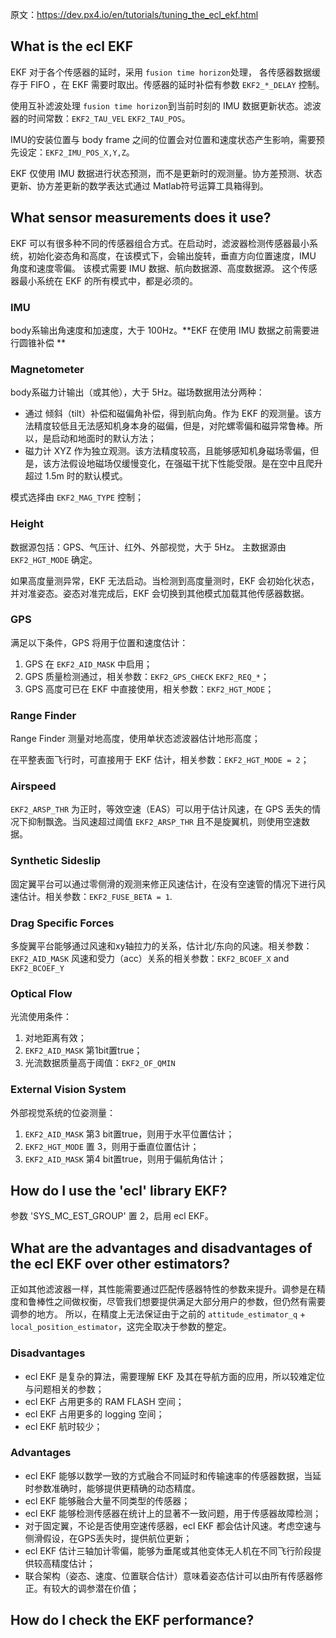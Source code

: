 原文：https://dev.px4.io/en/tutorials/tuning_the_ecl_ekf.html

## What is the ecl EKF

EKF 对于各个传感器的延时，采用 `fusion time horizon`处理， 各传感器数据缓存于 FIFO ，在 EKF 需要时取出。传感器的延时补偿有参数 `EKF2_*_DELAY` 控制。

使用互补滤波处理 `fusion time horizon`到当前时刻的 IMU 数据更新状态。滤波器的时间常数：`EKF2_TAU_VEL` `EKF2_TAU_POS`。

IMU的安装位置与 body frame 之间的位置会对位置和速度状态产生影响，需要预先设定：`EKF2_IMU_POS_X,Y,Z`。

EKF 仅使用 IMU 数据进行状态预测，而不是更新时的观测量。协方差预测、状态更新、协方差更新的数学表达式通过 Matlab符号运算工具箱得到。


## What sensor measurements does it use?

EKF 可以有很多种不同的传感器组合方式。在启动时，滤波器检测传感器最小系统，初始化姿态角和高度，在该模式下，会输出旋转，垂直方向位置速度，IMU 角度和速度零偏。
该模式需要 IMU 数据、航向数据源、高度数据源。 这个传感器最小系统在 EKF 的所有模式中，都是必须的。

### IMU

body系输出角速度和加速度，大于 100Hz。**EKF 在使用 IMU 数据之前需要进行圆锥补偿 **

### Magnetometer

body系磁力计输出（或其他），大于 5Hz。磁场数据用法分两种：

- 通过 倾斜（tilt）补偿和磁偏角补偿，得到航向角。作为 EKF 的观测量。该方法精度较低且无法感知机身本身的磁偏，但是，对陀螺零偏和磁异常鲁棒。所以，是启动和地面时的默认方法；
- 磁力计 XYZ 作为独立观测。该方法精度较高，且能够感知机身磁场零偏，但是，该方法假设地磁场仅缓慢变化，在强磁干扰下性能受限。是在空中且爬升超过 1.5m 时的默认模式。

模式选择由 `EKF2_MAG_TYPE` 控制；

### Height

数据源包括：GPS、气压计、红外、外部视觉，大于 5Hz。
主数据源由 `EKF2_HGT_MODE` 确定。

如果高度量测异常，EKF 无法启动。当检测到高度量测时，EKF 会初始化状态，并对准姿态。姿态对准完成后，EKF 会切换到其他模式加载其他传感器数据。

### GPS

满足以下条件，GPS 将用于位置和速度估计：
1. GPS 在 `EKF2_AID_MASK` 中启用；
2. GPS 质量检测通过，相关参数：`EKF2_GPS_CHECK` `EKF2_REQ_*`；
3. GPS 高度可已在 EKF 中直接使用，相关参数：`EKF2_HGT_MODE`；

### Range Finder

Range Finder 测量对地高度，使用单状态滤波器估计地形高度；

在平整表面飞行时，可直接用于 EKF 估计，相关参数：`EKF2_HGT_MODE = 2`；

### Airspeed

`EKF2_ARSP_THR` 为正时，等效空速（EAS）可以用于估计风速，在 GPS 丢失的情况下抑制飘逸。当风速超过阈值 `EKF2_ARSP_THR` 且不是旋翼机，则使用空速数据。

### Synthetic Sideslip

固定翼平台可以通过零侧滑的观测来修正风速估计，在没有空速管的情况下进行风速估计。相关参数：`EKF2_FUSE_BETA = 1`.

### Drag Specific Forces

多旋翼平台能够通过风速和xy轴拉力的关系，估计北/东向的风速。相关参数：`EKF2_AID_MASK`
风速和受力（acc）关系的相关参数：`EKF2_BCOEF_X` and `EKF2_BCOEF_Y` 

### Optical Flow

光流使用条件：
1. 对地距离有效；
2. `EKF2_AID_MASK` 第1bit置true；
3. 光流数据质量高于阈值：`EKF2_OF_QMIN`

### External Vision System

外部视觉系统的位姿测量：

1. `EKF2_AID_MASK` 第3 bit置true，则用于水平位置估计；
2. `EKF2_HGT_MODE` 置 3，则用于垂直位置估计；
3. `EKF2_AID_MASK` 第4 bit置true，则用于偏航角估计；


## How do I use the 'ecl' library EKF?

参数 'SYS_MC_EST_GROUP' 置 2，启用 ecl EKF。

## What are the advantages and disadvantages of the ecl EKF over other estimators?

正如其他滤波器一样，其性能需要通过匹配传感器特性的参数来提升。调参是在精度和鲁棒性之间做权衡，尽管我们想要提供满足大部分用户的参数，但仍然有需要调参的地方。
所以，在精度上无法保证由于之前的 `attitude_estimator_q` + `local_position_estimator`，这完全取决于参数的整定。

### Disadvantages

- ecl EKF 是复杂的算法，需要理解 EKF 及其在导航方面的应用，所以较难定位与问题相关的参数；
- ecl EKF 占用更多的 RAM FLASH 空间；
- ecl EKF 占用更多的 logging 空间；
- ecl EKF 航时较少；

### Advantages

- ecl EKF 能够以数学一致的方式融合不同延时和传输速率的传感器数据，当延时参数准确时，能够提供更精确的动态精度。
- ecl EKF 能够融合大量不同类型的传感器；
- ecl EKF 能够检测传感器在统计上的显著不一致问题，用于传感器故障检测；
- 对于固定翼，不论是否使用空速传感器，ecl EKF 都会估计风速。考虑空速与侧滑假设，在GPS丢失时，提供航位更新；
- ecl EKF 估计三轴加计零偏，能够为垂尾或其他变体无人机在不同飞行阶段提供较高精度估计；
- 联合架构（姿态、速度、位置联合估计）意味着姿态估计可以由所有传感器修正。有较大的调参潜在价值；


## How do I check the EKF performance?









